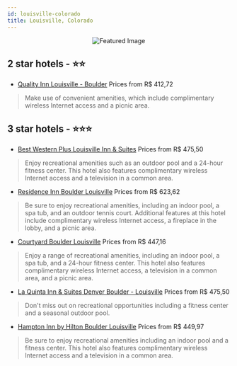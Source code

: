 ```yaml
---
id: louisville-colorado
title: Louisville, Colorado
---
```


<center><img src="https://i.travelapi.com/hotels/1000000/50000/41900/41836/77b57e5e_z.jpg" alt="Featured Image" /></center>


##  2 star hotels - ⭐️⭐️

-    [Quality Inn Louisville - Boulder](https://us.hurb.com/hotels/louisville/quality-inn-louisville-boulder-JNP-JP178993?cmp=18055) Prices from R$ 412,72
   > Make use of convenient amenities, which include complimentary wireless Internet access and a picnic area.

##  3 star hotels - ⭐️⭐️⭐️

-    [Best Western Plus Louisville Inn & Suites](https://us.hurb.com/hotels/louisville/best-western-plus-louisville-inn-suites-JNP-JP233992?cmp=18055) Prices from R$ 475,50
   > Enjoy recreational amenities such as an outdoor pool and a 24-hour fitness center. This hotel also features complimentary wireless Internet access and a television in a common area.
-    [Residence Inn Boulder Louisville](https://us.hurb.com/hotels/louisville/residence-inn-boulder-louisville-JNP-JP089742?cmp=18055) Prices from R$ 623,62
   > Be sure to enjoy recreational amenities, including an indoor pool, a spa tub, and an outdoor tennis court. Additional features at this hotel include complimentary wireless Internet access, a fireplace in the lobby, and a picnic area.
-    [Courtyard Boulder Louisville](https://us.hurb.com/hotels/louisville/courtyard-boulder-louisville-JNP-JP066986?cmp=18055) Prices from R$ 447,16
   > Enjoy a range of recreational amenities, including an indoor pool, a spa tub, and a 24-hour fitness center. This hotel also features complimentary wireless Internet access, a television in a common area, and a picnic area.
-    [La Quinta Inn & Suites Denver Boulder - Louisville](https://us.hurb.com/hotels/louisville/la-quinta-inn-suites-denver-boulder-louisville-JNP-JP175005?cmp=18055) Prices from R$ 475,50
   > Don't miss out on recreational opportunities including a fitness center and a seasonal outdoor pool.
-    [Hampton Inn by Hilton Boulder Louisville](https://us.hurb.com/hotels/louisville/hampton-inn-by-hilton-boulder-louisville-JNP-JP185929?cmp=18055) Prices from R$ 449,97
   > Be sure to enjoy recreational amenities including an indoor pool and a fitness center. This hotel also features complimentary wireless Internet access and a television in a common area.
